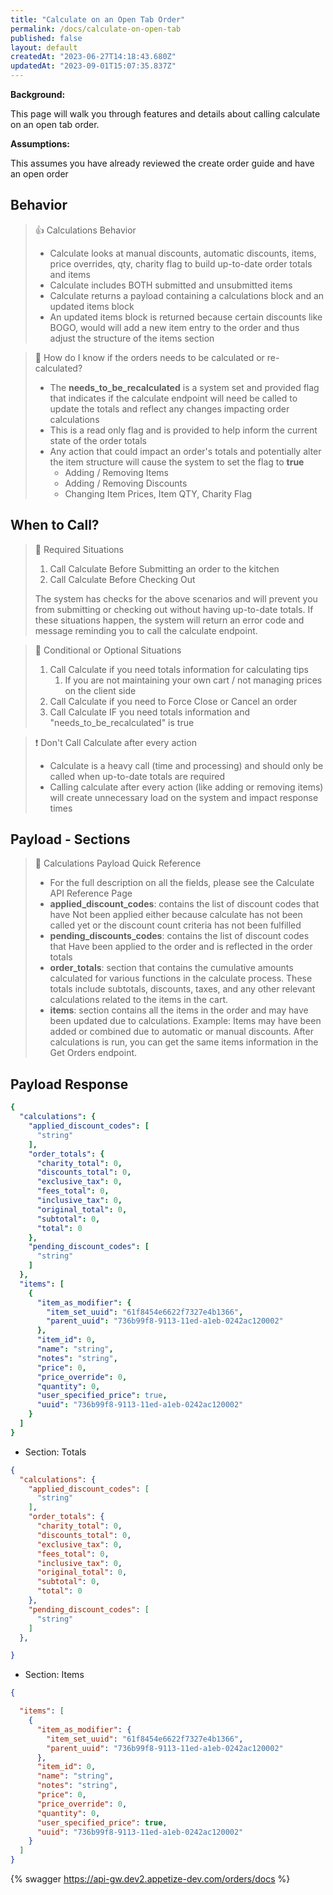 ```yaml
---
title: "Calculate on an Open Tab Order"
permalink: /docs/calculate-on-open-tab
published: false
layout: default
createdAt: "2023-06-27T14:18:43.680Z"
updatedAt: "2023-09-01T15:07:35.837Z"
---
```

**Background:**

This page will walk you through features and details about calling calculate on an open tab order.

**Assumptions:**

This assumes you have already reviewed the create order guide and have an open order

## Behavior

> 👍 Calculations Behavior
> 
> - Calculate looks at manual discounts, automatic discounts, items, price overrides, qty, charity flag to build up-to-date order totals and items 
> - Calculate includes BOTH submitted and unsubmitted items 
> - Calculate returns a payload containing a calculations block and an updated items block
> - An updated items block is returned because certain discounts like BOGO, would will add a new item entry to the order and thus adjust the structure of the items section

> 🚧 How do I know if the orders needs to be calculated or re-calculated?
> 
> - The **needs_to_be_recalculated** is a system set and provided flag that indicates if the calculate endpoint will need be called to update the totals and reflect any changes impacting order calculations
> - This is a read only flag and is provided to help inform the current state of the order totals
> - Any action that could impact an order's totals and potentially alter the item structure will cause the system to set the flag to **true**
>   - Adding / Removing Items 
>   - Adding / Removing Discounts
>   - Changing Item Prices, Item QTY,  Charity Flag

## When to Call?

> 📘 Required Situations
> 
> 1. Call Calculate Before Submitting an order to the kitchen
> 2. Call Calculate Before Checking Out
> 
> The system has checks for the above scenarios and will prevent you from submitting or checking out without having up-to-date totals. If these situations happen, the system will return an error code and message reminding you to call the calculate endpoint.

> 🚧 Conditional or Optional Situations
> 
> 1. Call Calculate if you need totals information for calculating tips
>    1. If you are not maintaining your own cart / not managing prices on the client side
> 2. Call Calculate if you need to Force Close or Cancel an order
> 3. Call Calculate IF you need totals information and "needs_to_be_recalculated" is true

> ❗️ Don't Call Calculate after every action
> 
> - Calculate is a heavy call (time and processing) and should only be called when up-to-date totals are required
> - Calling calculate after every action (like adding or removing items) will create unnecessary load on the system and impact response times

## Payload - Sections

> 📘 Calculations Payload Quick Reference
> 
> - For the full description on all the fields, please see the Calculate API Reference Page
> - **applied_discount_codes**:  contains the list of discount codes that have Not been applied either because calculate has not been called yet or the discount count criteria has not been fulfilled
> - **pending_discounts_codes**: contains the list of discount codes that Have been applied to the order and is reflected in the order totals
> - **order_totals**: section that contains the cumulative amounts calculated for various functions in the calculate process. These totals include subtotals, discounts, taxes, and any other relevant calculations related to the items in the cart.
> - **items**: section contains all the items in the order and may have been updated due to calculations. Example: Items may have been added or combined due to automatic or manual discounts. After calculations is run, you can get the same items information in the Get Orders endpoint.

## Payload Response

```yaml Full
{
  "calculations": {
    "applied_discount_codes": [
      "string"
    ],
    "order_totals": {
      "charity_total": 0,
      "discounts_total": 0,
      "exclusive_tax": 0,
      "fees_total": 0,
      "inclusive_tax": 0,
      "original_total": 0,
      "subtotal": 0,
      "total": 0
    },
    "pending_discount_codes": [
      "string"
    ]
  },
  "items": [
    {
      "item_as_modifier": {
        "item_set_uuid": "61f8454e6622f7327e4b1366",
        "parent_uuid": "736b99f8-9113-11ed-a1eb-0242ac120002"
      },
      "item_id": 0,
      "name": "string",
      "notes": "string",
      "price": 0,
      "price_override": 0,
      "quantity": 0,
      "user_specified_price": true,
      "uuid": "736b99f8-9113-11ed-a1eb-0242ac120002"
    }
  ]
}
```

* Section: Totals

```json
{
  "calculations": {
    "applied_discount_codes": [
      "string"
    ],
    "order_totals": {
      "charity_total": 0,
      "discounts_total": 0,
      "exclusive_tax": 0,
      "fees_total": 0,
      "inclusive_tax": 0,
      "original_total": 0,
      "subtotal": 0,
      "total": 0
    },
    "pending_discount_codes": [
      "string"
    ]
  },

}
```

* Section: Items

```json
{

  "items": [
    {
      "item_as_modifier": {
        "item_set_uuid": "61f8454e6622f7327e4b1366",
        "parent_uuid": "736b99f8-9113-11ed-a1eb-0242ac120002"
      },
      "item_id": 0,
      "name": "string",
      "notes": "string",
      "price": 0,
      "price_override": 0,
      "quantity": 0,
      "user_specified_price": true,
      "uuid": "736b99f8-9113-11ed-a1eb-0242ac120002"
    }
  ]
}
```


{% swagger https://api-gw.dev2.appetize-dev.com/orders/docs %}